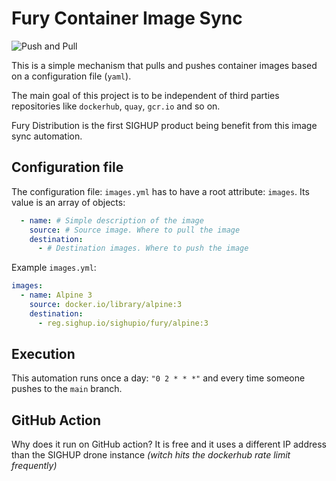 # Fury Container Image Sync

![Push and Pull](https://marli.us/wp-content/uploads/2020/08/Mental-models.png)

This is a simple mechanism that pulls and pushes container images based on a configuration file (`yaml`).

The main goal of this project is to be independent of third parties repositories like `dockerhub`, `quay`, `gcr.io`
and so on.

Fury Distribution is the first SIGHUP product being benefit from this image sync automation.

## Configuration file

The configuration file: `images.yml` has to have a root attribute: `images`. Its value is an array of objects:

```yaml
  - name: # Simple description of the image
    source: # Source image. Where to pull the image
    destination: 
      - # Destination images. Where to push the image
```

Example `images.yml`:

```yaml
images:
  - name: Alpine 3
    source: docker.io/library/alpine:3
    destination: 
      - reg.sighup.io/sighupio/fury/alpine:3
```

## Execution

This automation runs once a day: `"0 2 * * *"` and every time someone pushes to the `main` branch.

## GitHub Action

Why does it run on GitHub action? It is free and it uses a different IP address than the SIGHUP drone instance
*(witch hits the dockerhub rate limit frequently)*
